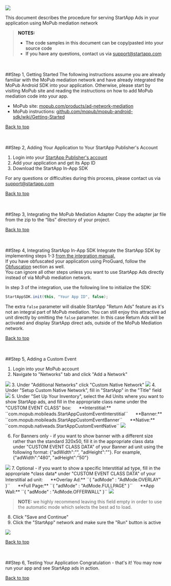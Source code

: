 <a name="top" />

<img src="./Mopub%20Mediation%20Android/images/mopub_logo.png" />   

This document describes the procedure for serving StartApp Ads in your application using MoPub mediation network

> **NOTES:**
> - The code samples in this document can be copy/pasted into your source code
> - If you have any questions, contact us via [support@startapp.com](mailto:support@startapp.com)


<br></br>
<a name="step1" />
##Step 1, Getting Started
The following instructions assume you are already familiar with the MoPub mediation network and have already integrated the MoPub Android SDK into your application. Otherwise, please start by visiting MoPub site and reading the instructions on how to add MoPub mediation code into your app.

- MoPub site: <a href="http://www.mopub.com/products/ad-network-mediation" target="_blank">mopub.com/products/ad-network-mediation</a>
- MoPub instructions: <a href="https://github.com/mopub/mopub-android-sdk/wiki/Getting-Started" target="_blank">github.com/mopub/mopub-android-sdk/wiki/Getting-Started</a>

[Back to top](#top)

<br></br>
<a name="step2" />
##Step 2, Adding Your Application to Your StartApp Publisher's Account
1. Login into your <a href="https://portal.startapp.com/#/signin" target="_blank">StartApp Publisher's account</a>
2. Add your application and get its App ID
3. Download the StartApp In-App SDK

For any questions or difficulties during this process, please contact us via [support@startapp.com](mailto:support@startapp.com)

[Back to top](#top)

<br></br>
<a name="step3" />
##Step 3, Integrating the MoPub Mediation Adapter
Copy the adapter jar file from the zip to the “libs” directory of your project.

[Back to top](#top)

<br></br>
<a name="step4" />
##Step 4, Integrating StartApp In-App SDK
Integrate the StartApp SDK by implementing steps 1-3 <a href="https://github.com/StartApp-SDK/Documentation/wiki/Android-InApp-Documentation" target="_blank">from the integration manual.</a>   
If you have obfuscated your application using ProGuard, follow the <a href="https://github.com/StartApp-SDK/Documentation/wiki/Android-InApp-Documentation#obfuscation-optional" target="_blank">Obfuscation</a> section as well.  
You can ignore all other steps unless you want to use StartApp Ads directly instead of via MoPub mediation network.

In step 3 of the integration, use the following line to initialize the SDK:
```java
StartAppSDK.init(this, "Your App ID", false);
```
The extra ``false`` parameter will disable StartApp "Return Ads" feature as it's not an integral part of MoPub mediation. You can still enjoy this attractive ad unit directly by omitting the ``false`` parameter. In this case Return Ads will be activated and display StartApp direct ads, outside of the MoPub Mediation network. 

[Back to top](#top)

<br></br>
<a name="step5" />
##Step 5, Adding a Custom Event

1. Login into your MoPub account  
2. Navigate to "Networks" tab and click "Add a Network"  
<img src="./Mopub%20Mediation%20Android/images/mopub-add-ad-network.png" />   
3. Under "Additional Networks" click "Custom Native Network"  
<img src="./Mopub%20Mediation%20Android/images/mopub-choose-network.png" />   
4. Under "Setup Custom Native Network", fill in "StartApp" in the "Title" field
<img src="./Mopub%20Mediation%20Android/images/mopub-network-title.png" />   
5. Under "Set Up Your Inventory", select the Ad Units where you want to show StartApp ads, and fill in the appropriate class name under the "CUSTOM EVENT CLASS" box:  
 <img src="./Mopub%20Mediation%20Android/images/V1.png" width="16px" /> **Interstitial:** ``com.mopub.mobileads.StartAppCustomEventInterstitial``   
 <img src="./Mopub%20Mediation%20Android/images/V1.png" width="16px" /> **Banner:** ``com.mopub.mobileads.StartAppCustomEventBanner``    
 <img src="./Mopub%20Mediation%20Android/images/V1.png" width="16px" /> **Native:** ``com.mopub.nativeads.StartAppCustomEventNative``    

 <img src="./Mopub%20Mediation%20Android/images/mopub-inventory.png" />   
 
6. For Banners only - if you want to show banner with a different size rather than the standard 320x50,  fill it in the appropriate class data under "CUSTOM EVENT CLASS DATA" of your Banner ad unit using the following format: {"adWidth":"<width>", "adHeight":"<height>"}. For example, {"adWidth":"480", "adHeight":"50"}  
 <img src="./Mopub%20Mediation%20Android/images/mopub-custom-event-data-banners.png" />     
7. Optional - if you want to show a specific Interstitial ad type, fill in the appropriate *class data* under "CUSTOM EVENT CLASS DATA" of your Interstitial ad unit:  
 <img src="./Mopub%20Mediation%20Android/images/V1.png" width="16px" /> **Overlay Ad:** ``{ "adMode" : "AdMode.OVERLAY" }``  
 <img src="./Mopub%20Mediation%20Android/images/V1.png" width="16px" /> **Full Page:** ``{ "adMode" : "AdMode.FULLPAGE" }``  
 <img src="./Mopub%20Mediation%20Android/images/V1.png" width="16px" /> **App Wall:** ``{ "adMode" : "AdMode.OFFERWALL" }``  
 
 <img src="./Mopub%20Mediation%20Android/images/mopub-custom-event-data.png" />   

 > **NOTE:** we highly recommend leaving this field empty in order to use the automatic mode which selects the best ad to load.    

8. Click "Save and Continue"
9. Click the "StartApp" network and make sure the "Run" button is active  
<img src="./Mopub%20Mediation%20Android/images/mopub-run-network.png" />    

[Back to top](#top)

<br></br>
<a name="step6" />
##Step 6, Testing Your Application
Congratulation - that's it! You may now run your app and see StartApp ads in action.  

[Back to top](#top)
